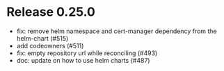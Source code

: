 # Release 0.25.0

- fix: remove helm namespace and cert-manager dependency from the helm-chart (#515)
- add codeowners (#511)
- fix: empty repository url while reconciling (#493)
- doc: update on how to use helm charts (#487)
